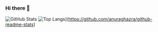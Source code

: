 ### Hi there 👋

<!--
**thefool76/thefool76** is a ✨ _special_ ✨ repository because its `README.md` (this file) appears on your GitHub profile.

Here are some ideas to get you started:

- 🔭 I’m currently working on ...
- 🌱 I’m currently learning ...
- 👯 I’m looking to collaborate on ...
- 🤔 I’m looking for help with ...
- 💬 Ask me about ...
- 📫 How to reach me: ...
- 😄 Pronouns: ...
- ⚡ Fun fact: ...
-->
![GitHub Stats](https://github-readme-stats.vercel.app/api?username=thefool76&theme=radical)
![Top Langs](https://github-readme-stats.vercel.app/api/top-langs/?username=thefool76&layout=compact&theme=radical)](https://github.com/anuraghazra/github-readme-stats)

